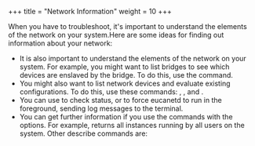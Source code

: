 +++
title = "Network Information"
weight = 10
+++

When you have to troubleshoot, it's important to understand the elements of the network on your system.Here are some ideas for finding out information about your network: 



* It is also important to understand the elements of the network on your system. For example, you might want to list bridges to see which devices are enslaved by the bridge. To do this, use the command. 
* You might also want to list network devices and evaluate existing configurations. To do this, use these commands: , , and . 
* You can use to check status, or to force eucanetd to run in the foreground, sending log messages to the terminal. 
* You can get further information if you use the commands with the options. For example, returns all instances running by all users on the system. Other describe commands are: 
